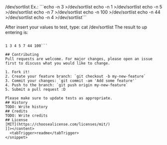 <snippet>
  <content><![CDATA[
# ${1: Sort Driver}
Receive n numbers and return a sorted list with this values
## Installation
Just execute shell script "commands.sh $1".
$1 is file name that is contains the code of driver
type: ```./commands.sh sortlist```
## Usage
To insert values to kernel space, type: echo -n "value" > /dev/sortlist
Ex.:
```echo -n 3 >/dev/sortlist
echo -n 1 >/dev/sortlist
echo -n 5 >/dev/sortlist
echo -n 7 >/dev/sortlist
echo -n 100 >/dev/sortlist
echo -n 44 >/dev/sortlist
echo -n 4 >/dev/sortlist```

After insert your values to test, type: cat /dev/sortlist
The result to up entering is:
```cat /dev/sortlist

1 3 4 5 7 44 100```

## Contributing
Pull requests are welcome. For major changes, please open an issue first to discuss what you would like to change.

1. Fork it!
2. Create your feature branch: `git checkout -b my-new-feature`
3. Commit your changes: `git commit -am 'Add some feature'`
4. Push to the branch: `git push origin my-new-feature`
5. Submit a pull request :D

Please make sure to update tests as appropriate.
## History
TODO: Write history
## Credits
TODO: Write credits
## License
[MIT](https://choosealicense.com/licenses/mit/)
]]></content>
  <tabTrigger>readme</tabTrigger>
</snippet>